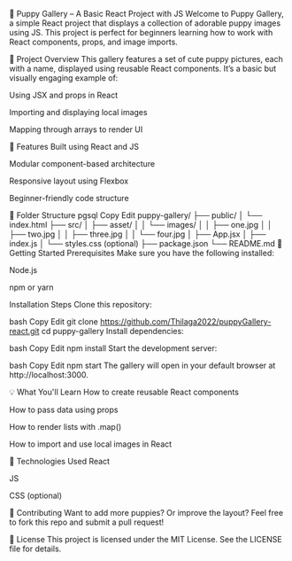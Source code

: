🐶 Puppy Gallery – A Basic React Project with JS
Welcome to Puppy Gallery, a simple React project that displays a collection of adorable puppy images using JS. This project is perfect for beginners learning how to work with React components, props, and image imports.

🌟 Project Overview
This gallery features a set of cute puppy pictures, each with a name, displayed using reusable React components. It’s a basic but visually engaging example of:

Using JSX and props in React

Importing and displaying local images

Mapping through arrays to render UI

🧩 Features
Built using React and JS

Modular component-based architecture

Responsive layout using Flexbox

Beginner-friendly code structure

📁 Folder Structure
pgsql
Copy
Edit
puppy-gallery/
├── public/
│   └── index.html
├── src/
│   ├── asset/
│   │   └── images/
│   │       ├── one.jpg
│   │       ├── two.jpg
│   │       ├── three.jpg
│   │       └── four.jpg
│   ├── App.jsx
│   ├── index.js
│   └── styles.css (optional)
├── package.json
└── README.md
🚀 Getting Started
Prerequisites
Make sure you have the following installed:

Node.js

npm or yarn

Installation Steps
Clone this repository:

bash
Copy
Edit
git clone https://github.com/Thilaga2022/puppyGallery-react.git
cd puppy-gallery
Install dependencies:

bash
Copy
Edit
npm install
Start the development server:

bash
Copy
Edit
npm start
The gallery will open in your default browser at http://localhost:3000.




💡 What You'll Learn
How to create reusable React components

How to pass data using props

How to render lists with .map()

How to import and use local images in React

🧪 Technologies Used
React

JS

CSS (optional)

🤝 Contributing
Want to add more puppies? Or improve the layout? Feel free to fork this repo and submit a pull request!

📄 License
This project is licensed under the MIT License. See the LICENSE file for details.
